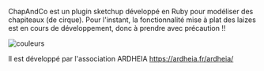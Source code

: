 ChapAndCo est un plugin sketchup développé en Ruby pour modéliser des chapiteaux (de cirque).
Pour l'instant, la fonctionnalité mise à plat des laizes est en cours de développement, donc à prendre avec précaution !!

![couleurs](https://github.com/user-attachments/assets/54401733-1530-4496-bcbc-350791715024)

Il est développé par l'association ARDHEIA https://ardheia.fr/ardheia/
